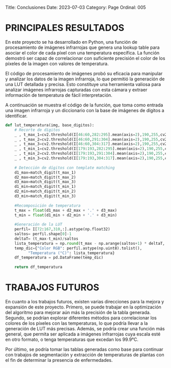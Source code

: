 Title: Conclusiones
Date: 2023-07-03
Category: Page
Ordinal: 005


# PRINCIPALES RESULTADOS

En este proyecto se ha desarrollado en Python, una función de procesamiento de imágenes infrarrojas que genera una lookup table para asociar el color de cada píxel con una temperatura específica. La función demostró ser capaz de correlacionar con suficiente precisión el color de los píxeles de la imagen con valores de temperatura.

El código de procesamiento de imágenes probó su eficacia para manipular y analizar los datos de la imagen infrarroja, lo que permitió la generación de una LUT detallada y precisa. Esto constituye una herramienta valiosa para analizar imágenes infrarrojas capturadas con esta cámara y extraer información de temperatura de fácil interpretación.

A continuación se muestra el código de la función, que toma como entrada una imagen infrarroja y un diccionario con la base de imágenes de dígitos a identificar.

``` python
def lut_temperatura(img, base_digitos):
    # Recorte de dígitos
    _ , t_max_1=cv2.threshold(I[46:60,282:295].mean(axis=2),190,255,cv2.THRESH_BINARY_INV) 
    _ , t_max_2=cv2.threshold(I[46:60,291:304].mean(axis=2),190,255,cv2.THRESH_BINARY_INV) 
    _ , t_max_3=cv2.threshold(I[46:60,304:317].mean(axis=2),190,255,cv2.THRESH_BINARY_INV) 
    _ , t_min_1=cv2.threshold(I[179:193,282:295].mean(axis=2),190,255,cv2.THRESH_BINARY_INV) 
    _ , t_min_2=cv2.threshold(I[179:193,291:304].mean(axis=2),190,255,cv2.THRESH_BINARY_INV) 
    _ , t_min_3=cv2.threshold(I[179:193,304:317].mean(axis=2),190,255,cv2.THRESH_BINARY_INV)
    
    # Detección de dígitos con template matching
    d1_max=match_digit(t_max_1)
    d2_max=match_digit(t_max_2)
    d3_max=match_digit(t_max_3)
    d1_min=match_digit(t_min_1)
    d2_min=match_digit(t_min_2)
    d3_min=match_digit(t_min_3)
    
    #Recomposición de temperatura
    t_max = float(d1_max + d2_max + '.' + d3_max)
    t_min = float(d1_min + d2_min + '.' + d3_min)
    
    #Generación de la LUT
    perfil= I[72:167,310,:].astype(np.float32)
    saltos= perfil.shape[0]-1
    deltaT= (t_max-t_min)/saltos
    lista_temperatura = np.round(t_max - np.arange(saltos+1) * deltaT, 2)
    temp_dic={"Color RGB": perfil.astype(np.uint8).tolist(),
          "Temperatura (°C)": lista_temperatura}
    df_temperatura = pd.DataFrame(temp_dic)
    
    return df_temperatura

```

# TRABAJOS FUTUROS

En cuanto a los trabajos futuros, existen varias direcciones para la mejora y expansión de este proyecto. Primero, se puede trabajar en la optimización del algoritmo para mejorar aún más la precisión de la tabla generada. Segundo, se podrían explorar diferentes métodos para correlacionar los colores de los píxeles con las temperaturas, lo que podría llevar a la generación de LUT más precisas. Además, se podría crear una función más general, que permita ser aplicada a imágenes infrarrojas cuya escala esté en otro formato, o tenga temperaturas que excedan los 99.9°C.

Por último, se podría tomar las tablas generadas como base para continuar con trabajos de segmentación y extracción de temperaturas de plantas con el fin de determinar la presencia de enfermedades.